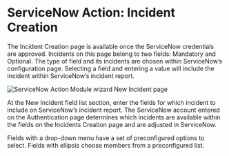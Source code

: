 # ServiceNow Action: Incident Creation

The Incident Creation page is available once the ServiceNow credentials are approved. Incidents on
this page belong to two fields: Mandatory and Optional. The type of field and its incidents are
chosen within ServiceNow’s configuration page. Selecting a field and entering a value will include
the incident within ServiceNow’s incident report.

![ServiceNow Action Module wizard New Incident page](/img/versioned_docs/accessanalyzer_11.6/accessanalyzer/admin/action/servicenow/incidentcreation.webp)

At the New Incident field list section, enter the fields for which incident to include on
ServiceNow’s incident report. The ServiceNow account entered on the Authentication page determines
which incidents are available within the fields on the Incidents Creation page and are adjusted in
ServiceNow.

Fields with a drop-down menu have a set of preconfigured options to select. Fields with ellipsis
choose members from a preconfigured list.
